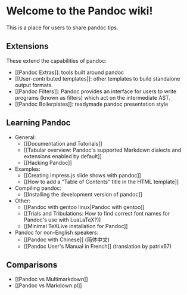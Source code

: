 # Welcome to the Pandoc wiki!

This is a place for users to share pandoc tips.

## Extensions ##

These extend the capabilities of pandoc:

- [[Pandoc Extras]]: tools built around pandoc
- [[User-contributed templates]]: other templates to build standalone output formats.
- [[Pandoc Filters]]: Pandoc provides an interface for users to write programs (known as filters) which act on the intermediate AST.
- [[Pandoc Boilerplates]]: readymade pandoc presentation style

## Learning Pandoc ##

- General:
  - [[Documentation and Tutorials]]
  - [[Tabular overview: Pandoc's supported Markdown dialects and extensions enabled by default]]
  - [[Hacking Pandoc]]
- Examples:
  - [[Creating impress.js slide shows with pandoc]]
  - [[How to add a "Table of Contents" title in the HTML template]]
- Compiling pandoc:
  - [[Installing the development version of pandoc]]
- Other:
  - [[Pandoc with gentoo linux|Pandoc with gentoo]]
  - [[Trials and Tribulations: How to find correct font names for Pandoc's use with LuaLaTeX?]]
  - [[Minimal TeXLive installation for Pandoc]]
- Pandoc for non-English speakers:
  - [[Pandoc with Chinese]] (简体中文)
  - [[Pandoc User's Manual in French]] (translation by patrix67)


## Comparisons ##

- [[Pandoc vs Multimarkdown]]
- [[Pandoc vs Markdown.pl]]
